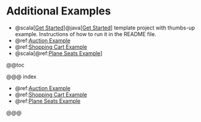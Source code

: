 # Additional Examples

* @scala[[Get Started](https://developer.lightbend.com/start/?group=akka&project=akka-samples-persistence-dc-scala)]@java[[Get Started](https://developer.lightbend.com/start/?group=akka&project=akka-samples-persistence-dc-java)] template project with thumbs-up example. Instructions of how to run it in the README file.  
* @ref:[Auction Example](auction-example.md)
* @ref:[Shopping Cart Example](shopping-cart-example.md)
* @scala[@ref:[Plane Seats Example](plane-seats-example.md)]

@@toc

@@@ index

* @ref:[Auction Example](auction-example.md)
* @ref:[Shopping Cart Example](shopping-cart-example.md)
* @ref:[Plane Seats Example](plane-seats-example.md)

@@@
